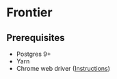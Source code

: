 # Frontier

## Prerequisites
* Postgres 9+
* Yarn
* Chrome web driver ([Instructions](https://github.com/SeleniumHQ/selenium/wiki/ChromeDriver#quick-installation))
